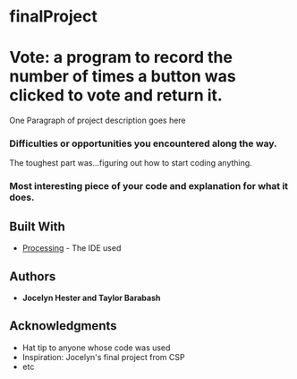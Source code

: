 # finalProject
# Vote: a program to record the number of times a button was clicked to vote and return it. 

One Paragraph of project description goes here

### Difficulties or opportunities you encountered along the way.

The toughest part was...figuring out how to start coding anything.  

### Most interesting piece of your code and explanation for what it does.


## Built With

* [Processing](https://processing.org/) - The IDE used

## Authors

* **Jocelyn Hester and Taylor Barabash** 

## Acknowledgments

* Hat tip to anyone whose code was used
* Inspiration: Jocelyn's final project from CSP
* etc
